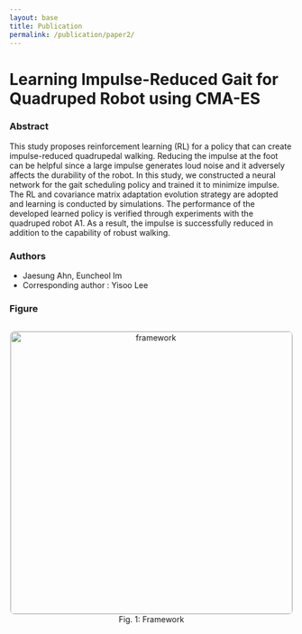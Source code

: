 ```yaml
---
layout: base
title: Publication
permalink: /publication/paper2/
---
```



# Learning Impulse-Reduced Gait for Quadruped Robot using CMA-ES

<!-- ### Abstract -->
<section>
  <h3>Abstract</h3>
  <p>
    This study proposes reinforcement learning (RL) for a policy that can create impulse-reduced quadrupedal walking. Reducing the impulse at the foot can be helpful since a large impulse generates loud noise and it adversely affects the durability of the robot. In this study, we constructed a neural network for the gait scheduling policy and trained it to minimize impulse. The RL and covariance matrix adaptation evolution strategy are adopted and learning is conducted by simulations. The performance of the developed learned policy is verified through experiments with the quadruped robot A1. As a result, the impulse is successfully reduced in addition to the capability of robust walking.
    </p>
</section>

<section>
  <h3>Authors</h3>
  <ul>
    <li>Jaesung Ahn, Euncheol Im</li>
    <li>Corresponding author : Yisoo Lee</li>
  </ul>
</section>

<!-- ### Figure -->

<section>
  <h3>Figure</h3>
  <div style="display: flex; justify-content: center; gap: 20px;">
    <figure style="text-align: center;">
      <img src="{{ '/assets/img/Learning/framework.png' | relative_url }}" alt="framework" width="500" style="border: 1px solid #ccc; border-radius: 8px;">
      <figcaption>Fig. 1: Framework</figcaption>
    </figure>
  </div>
</section>